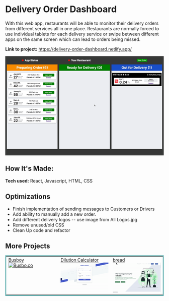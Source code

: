# Delivery Order Dashboard
With this web app, restaurants will be able to monitor their delivery orders from different services all in one place. Restaurants are normally forced to use individual tablets for each delivery service or swipe between different apps on the same screen which can lead to orders being missed.

**Link to project:** https://delivery-order-dashboard.netlify.app/
 <p align = 'center'>
    <img align="center" src="https://github.com/WilliamPasternak/React-Delivery-App/blob/main/walkthrough.gif" alt="Delivery webapp alkthrough">
</p>
 


## How It's Made:

**Tech used:** React, Javascript, HTML, CSS

## Optimizations

* Finish implementation of sending messages to Customers or Drivers 
* Add ability to manually add a new order.
* Add different delivery logos -- use image from All Logos.jpg
* Remove unused/old CSS
* Clean Up code and refactor 

## More Projects
<table bordercolor="#66b2b2">
  <tr>
    <td width="33.3%"  style="align:center;" valign="top">
<a target="_blank" href="https://github.com/WilliamPasternak/busboy">Busboy</a>
        <br />
      <a target="_blank" href="https://github.com/WilliamPasternak/busboy">
            <img src="https://github.com/WilliamPasternak/busboy/blob/main/busyboy.gif" width="100%"  alt="Busbo.co"/>
        </a>
    </td>
    <td width="33.3%" valign="top">
<a target="_blank" href="https://github.com/WilliamPasternak/Dilution-Calculator">Dilution Calculator</a> 
      <br />
        <a target="_blank" href="https://github.com/WilliamPasternak/Dilution-Calculator">
          <img src="https://github.com/WilliamPasternak/Dilution-Calculator/raw/main/Dilution.gif" width="100%" alt="Matching Card Game"/>
        </a>
    </td>
    <td width="33.3%" valign="top">
<a target="_blank" href="https://github.com/WilliamPasternak/bread">bread</a>
        <br />
        <a target="_blank" href="https://github.com/WilliamPasternak/bread">
          <img src="https://github.com/WilliamPasternak/bread/raw/main/bread.gif" width="100%" alt="Portfolio"/>
        </a>
    </td>
  </tr>
</table>
